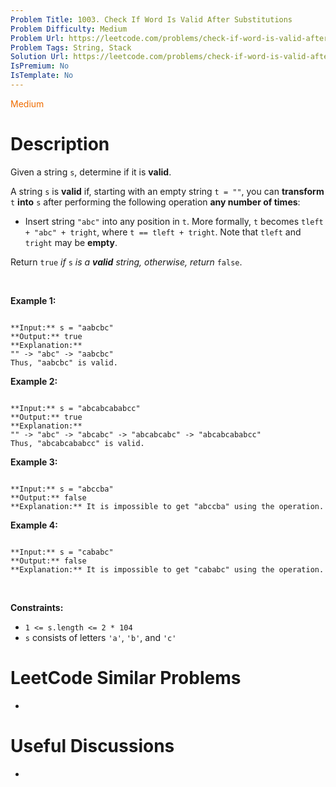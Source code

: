 ```yaml
---
Problem Title: 1003. Check If Word Is Valid After Substitutions
Problem Difficulty: Medium
Problem Url: https://leetcode.com/problems/check-if-word-is-valid-after-substitutions/
Problem Tags: String, Stack
Solution Url: https://leetcode.com/problems/check-if-word-is-valid-after-substitutions/solution/
IsPremium: No
IsTemplate: No
---
```


<span style="color: rgb(239, 108, 0);">Medium</span>

# Description

Given a string `s`, determine if it is **valid**.


A string `s` is **valid** if, starting with an empty string `t = ""`, you can **transform** `t` **into** `s` after performing the following operation **any number of times**:


* Insert string `"abc"` into any position in `t`. More formally, `t` becomes `tleft + "abc" + tright`, where `t == tleft + tright`. Note that `tleft` and `tright` may be **empty**.


Return `true` *if* `s` *is a **valid** string, otherwise, return* `false`.


 


**Example 1:**



```

**Input:** s = "aabcbc"
**Output:** true
**Explanation:**
"" -> "abc" -> "aabcbc"
Thus, "aabcbc" is valid.
```

**Example 2:**



```

**Input:** s = "abcabcababcc"
**Output:** true
**Explanation:**
"" -> "abc" -> "abcabc" -> "abcabcabc" -> "abcabcababcc"
Thus, "abcabcababcc" is valid.

```

**Example 3:**



```

**Input:** s = "abccba"
**Output:** false
**Explanation:** It is impossible to get "abccba" using the operation.

```

**Example 4:**



```

**Input:** s = "cababc"
**Output:** false
**Explanation:** It is impossible to get "cababc" using the operation.

```

 


**Constraints:**


* `1 <= s.length <= 2 * 104`
* `s` consists of letters `'a'`, `'b'`, and `'c'`




# LeetCode Similar Problems

- []()

# Useful Discussions

- []()
